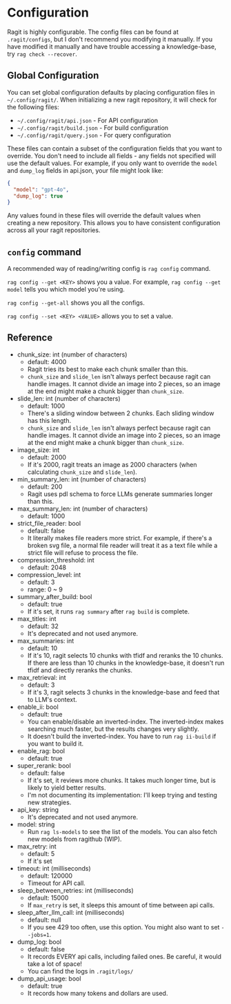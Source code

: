# Configuration

Ragit is highly configurable. The config files can be found at `.ragit/configs`, but I don't recommend you modifying it manually. If you have modified it manually and have trouble accessing a knowledge-base, try `rag check --recover`.

## Global Configuration

You can set global configuration defaults by placing configuration files in `~/.config/ragit/`. When initializing a new ragit repository, it will check for the following files:

- `~/.config/ragit/api.json` - For API configuration
- `~/.config/ragit/build.json` - For build configuration
- `~/.config/ragit/query.json` - For query configuration

These files can contain a subset of the configuration fields that you want to override. You don't need to include all fields - any fields not specified will use the default values. For example, if you only want to override the `model` and `dump_log` fields in api.json, your file might look like:

```json
{
  "model": "gpt-4o",
  "dump_log": true
}
```

Any values found in these files will override the default values when creating a new repository. This allows you to have consistent configuration across all your ragit repositories.

## `config` command

A recommended way of reading/writing config is `rag config` command.

`rag config --get <KEY>` shows you a value. For example, `rag config --get model` tells you which model you're using.

`rag config --get-all` shows you all the configs.

`rag config --set <KEY> <VALUE>` allows you to set a value.

## Reference

- chunk_size: int (number of characters)
    - default: 4000
    - Ragit tries its best to make each chunk smaller than this.
    - `chunk_size` and `slide_len` isn't always perfect because ragit can handle images. It cannot divide an image into 2 pieces, so an image at the end might make a chunk bigger than `chunk_size`.
- slide_len: int (number of characters)
    - default: 1000
    - There's a sliding window between 2 chunks. Each sliding window has this length.
    - `chunk_size` and `slide_len` isn't always perfect because ragit can handle images. It cannot divide an image into 2 pieces, so an image at the end might make a chunk bigger than `chunk_size`.
- image_size: int
    - default: 2000
    - If it's 2000, ragit treats an image as 2000 characters (when calculating `chunk_size` and `slide_len`).
- min_summary_len: int (number of characters)
    - default: 200
    - Ragit uses pdl schema to force LLMs generate summaries longer than this.
- max_summary_len: int (number of characters)
    - default: 1000
- strict_file_reader: bool
    - default: false
    - It literally makes file readers more strict. For example, if there's a broken svg file, a normal file reader will treat it as a text file while a strict file will refuse to process the file.
- compression_threshold: int
    - default: 2048
- compression_level: int
    - default: 3
    - range: 0 ~ 9
- summary_after_build: bool
    - default: true
    - If it's set, it runs `rag summary` after `rag build` is complete.
- max_titles: int
    - default: 32
    - It's deprecated and not used anymore.
- max_summaries: int
    - default: 10
    - If it's 10, ragit selects 10 chunks with tfidf and reranks the 10 chunks. If there are less than 10 chunks in the knowledge-base, it doesn't run tfidf and directly reranks the chunks.
- max_retrieval: int
    - default: 3
    - If it's 3, ragit selects 3 chunks in the knowledge-base and feed that to LLM's context.
- enable_ii: bool
    - default: true
    - You can enable/disable an inverted-index. The inverted-index makes searching much faster, but the results changes very slightly.
    - It doesn't build the inverted-index. You have to run `rag ii-build` if you want to build it.
- enable_rag: bool
    - default: true
- super_rerank: bool
    - default: false
    - If it's set, it reviews more chunks. It takes much longer time, but is likely to yield better results.
    - I'm not documenting its implementation: I'll keep trying and testing new strategies.
- api_key: string
    - It's deprecated and not used anymore.
- model: string
    - Run `rag ls-models` to see the list of the models. You can also fetch new models from ragithub (WIP).
- max_retry: int
    - default: 5
    - If it's set
- timeout: int (milliseconds)
    - default: 120000
    - Timeout for API call.
- sleep_between_retries: int (milliseconds)
    - default: 15000
    - If `max_retry` is set, it sleeps this amount of time between api calls.
- sleep_after_llm_call: int (milliseconds)
    - default: null
    - If you see 429 too often, use this option. You might also want to set `--jobs=1`.
- dump_log: bool
    - default: false
    - It records EVERY api calls, including failed ones. Be careful, it would take a lot of space!
    - You can find the logs in `.ragit/logs/`
- dump_api_usage: bool
    - default: true
    - It records how many tokens and dollars are used.
